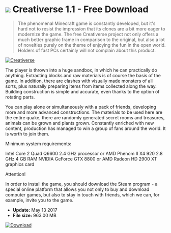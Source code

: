 # ![](https://cdn.softexe.net/static/icon/8/creativerse-11052.png) Creativerse 1.1 - Free Download

> The phenomenal Minecraft game is constantly developed, but it's hard not to resist the impression that its clones are a bit more eager to modernize the game. The free Creativerse project not only offers a much better graphic frame in comparison to the original, but also a lot of novelties purely on the theme of enjoying the fun in the open world. Holders of fast PCs certainly will not complain about this product.

[![Creativerse](https://gallery.dpcdn.pl/imgc/Tools/64437/g_-_420x350_1.5_-_x20151228125958_0.jpg)](https://softexe.net/win/games-entertainment/shooters/creativerse:ppReb.html)

The player is thrown into a huge sandbox, in which he can practically do anything. Extracting blocks and raw materials is of course the basis of the game. In addition, there are clashes with visually made monsters of all sorts, plus naturally preparing items from items collected along the way. Building construction is simple and accurate, even thanks to the option of rotating parts.
 
 
 You can play alone or simultaneously with a pack of friends, developing more and more advanced constructions. The materials to be used here are the entire quake, there are randomly generated secret rooms and treasures, animals can be grown and plants grown. Constantly enriched with new content, production has managed to win a group of fans around the world. It is worth to join them.
 
 
 
 Minimum system requirements:
 
 Intel Core 2 Quad Q6600 2.4 GHz processor or AMD Phenom II X4 920 2.8 GHz
 4 GB RAM
 NVIDIA GeForce GTX 8800 or AMD Radeon HD 2900 XT graphics card
 
 
 Attention!
 
 In order to install the game, you should download the Steam program - a special online platform that allows you not only to buy and download computer games, but also to stay in touch with friends, which we can, for example, invite you to the game.


- **Update:** May 13 2017
- **File size:** 963.00 MB

[![Download](https://cdn.softexe.net/static/img/download.png)](https://softexe.net/win/games-entertainment/shooters/creativerse:ppReb.html)

